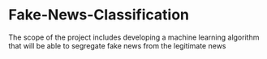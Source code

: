 # Fake-News-Classification
The scope of the project includes developing a machine learning algorithm that will be able to segregate fake news from the legitimate news
